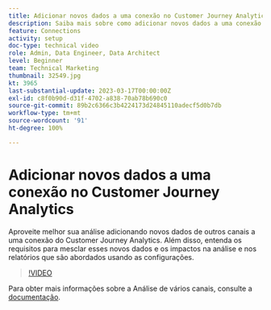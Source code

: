 ```yaml
---
title: Adicionar novos dados a uma conexão no Customer Journey Analytics
description: Saiba mais sobre como adicionar novos dados a uma conexão do Customer Journey Analytics para aproveitar melhor sua análise.
feature: Connections
activity: setup
doc-type: technical video
role: Admin, Data Engineer, Data Architect
level: Beginner
team: Technical Marketing
thumbnail: 32549.jpg
kt: 3965
last-substantial-update: 2023-03-17T00:00:00Z
exl-id: c8f0b90d-d31f-4702-a838-70ab78b690c0
source-git-commit: 89b2c6366c3b4224173d24845110adecf5d0b7db
workflow-type: tm+mt
source-wordcount: '91'
ht-degree: 100%

---
```


# Adicionar novos dados a uma conexão no Customer Journey Analytics

Aproveite melhor sua análise adicionando novos dados de outros canais a uma conexão do Customer Journey Analytics. Além disso, entenda os requisitos para mesclar esses novos dados e os impactos na análise e nos relatórios que são abordados usando as configurações.

>[!VIDEO](https://video.tv.adobe.com/v/36533/?learn=on&quality=12&learn=on&captions=por_br)

Para obter mais informações sobre a Análise de vários canais, consulte a [documentação](https://experienceleague.adobe.com/docs/analytics-platform/using/cca/overview.html?lang=pt-BR).
